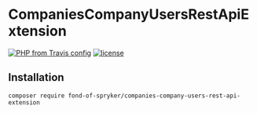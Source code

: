 # CompaniesCompanyUsersRestApiExtension
[![PHP from Travis config](https://img.shields.io/travis/php-v/symfony/symfony.svg)](https://php.net/)
[![license](https://img.shields.io/github/license/mashape/apistatus.svg)](https://packagist.org/packages/fond-of-spryker/companies-company-users-rest-api-extension)

## Installation

```
composer require fond-of-spryker/companies-company-users-rest-api-extension
```
